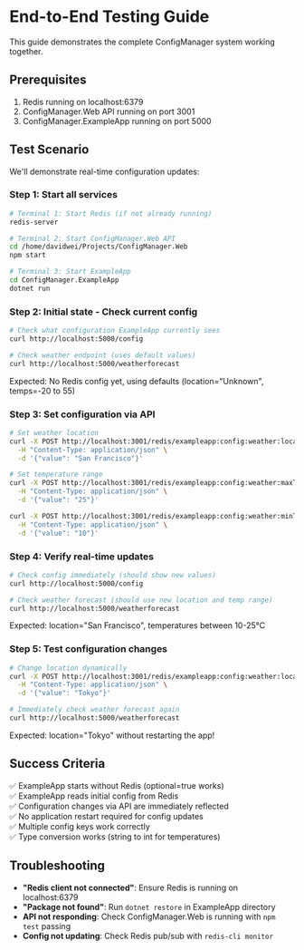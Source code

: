 # End-to-End Testing Guide

This guide demonstrates the complete ConfigManager system working together.

## Prerequisites

1. Redis running on localhost:6379
2. ConfigManager.Web API running on port 3001  
3. ConfigManager.ExampleApp running on port 5000

## Test Scenario

We'll demonstrate real-time configuration updates:

### Step 1: Start all services

```bash
# Terminal 1: Start Redis (if not already running)
redis-server

# Terminal 2: Start ConfigManager.Web API
cd /home/davidwei/Projects/ConfigManager.Web
npm start

# Terminal 3: Start ExampleApp
cd ConfigManager.ExampleApp
dotnet run
```

### Step 2: Initial state - Check current config

```bash
# Check what configuration ExampleApp currently sees
curl http://localhost:5000/config

# Check weather endpoint (uses default values)
curl http://localhost:5000/weatherforecast
```

Expected: No Redis config yet, using defaults (location="Unknown", temps=-20 to 55)

### Step 3: Set configuration via API

```bash
# Set weather location
curl -X POST http://localhost:3001/redis/exampleapp:config:weather:location \
  -H "Content-Type: application/json" \
  -d '{"value": "San Francisco"}'

# Set temperature range
curl -X POST http://localhost:3001/redis/exampleapp:config:weather:maxTemp \
  -H "Content-Type: application/json" \
  -d '{"value": "25"}'

curl -X POST http://localhost:3001/redis/exampleapp:config:weather:minTemp \
  -H "Content-Type: application/json" \
  -d '{"value": "10"}'
```

### Step 4: Verify real-time updates

```bash
# Check config immediately (should show new values)
curl http://localhost:5000/config

# Check weather forecast (should use new location and temp range)
curl http://localhost:5000/weatherforecast
```

Expected: location="San Francisco", temperatures between 10-25°C

### Step 5: Test configuration changes

```bash
# Change location dynamically
curl -X POST http://localhost:3001/redis/exampleapp:config:weather:location \
  -H "Content-Type: application/json" \
  -d '{"value": "Tokyo"}'

# Immediately check weather forecast again
curl http://localhost:5000/weatherforecast
```

Expected: location="Tokyo" without restarting the app!

## Success Criteria

✅ ExampleApp starts without Redis (optional=true works)  
✅ ExampleApp reads initial config from Redis  
✅ Configuration changes via API are immediately reflected  
✅ No application restart required for config updates  
✅ Multiple config keys work correctly  
✅ Type conversion works (string to int for temperatures)

## Troubleshooting

- **"Redis client not connected"**: Ensure Redis is running on localhost:6379
- **"Package not found"**: Run `dotnet restore` in ExampleApp directory
- **API not responding**: Check ConfigManager.Web is running with `npm test` passing
- **Config not updating**: Check Redis pub/sub with `redis-cli monitor`